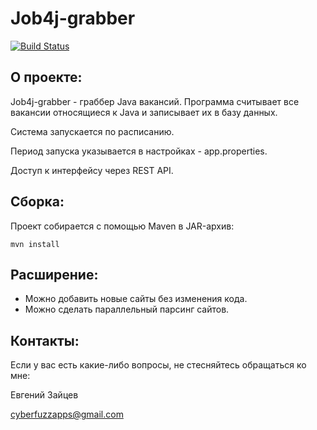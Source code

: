 # Job4j-grabber

[![Build Status](https://travis-ci.com/CyberfuzZ-Apps/job4j_grabber.svg?branch=master)](https://travis-ci.com/CyberfuzZ-Apps/job4j_grabber)

## О проекте:

Job4j-grabber - граббер Java вакансий. Программа считывает 
все вакансии относящиеся к Java и записывает их в базу данных.

Система запускается по расписанию. 

Период запуска указывается в настройках - app.properties.

Доступ к интерфейсу через REST API.

## Сборка:
Проект собирается с помощью Maven в JAR-архив:

`mvn install`

## Расширение:
- Можно добавить новые сайты без изменения кода. 
- Можно сделать параллельный парсинг сайтов.

## Контакты:
Если у вас есть какие-либо вопросы, не стесняйтесь обращаться ко мне:

Евгений Зайцев

[cyberfuzzapps@gmail.com](mailto:cyberfuzzapps@gmail.com)